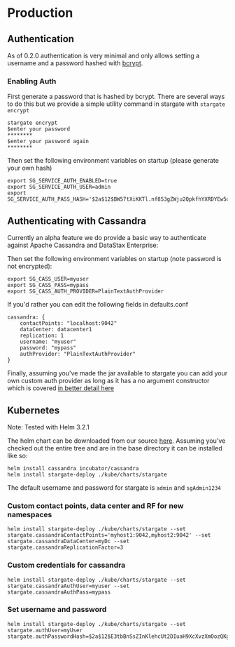 <!--
    Copyright DataStax, Inc.
    Licensed under the Apache License, Version 2.0 (the "License");
    you may not use this file except in compliance with the License.
    You may obtain a copy of the License at
    http://www.apache.org/licenses/LICENSE-2.0
    Unless required by applicable law or agreed to in writing, software
    distributed under the License is distributed on an "AS IS" BASIS,
    WITHOUT WARRANTIES OR CONDITIONS OF ANY KIND, either express or implied.
    See the License for the specific language governing permissions and
    limitations under the License.
-->
# Production

## Authentication

As of 0.2.0 authentication is very minimal and only allows setting a username and a password hashed with [bcrypt](https://en.wikipedia.org/wiki/Bcrypt).

### Enabling Auth

First generate a password that is hashed by bcrypt. There are several ways to do this
but we provide a simple utility command in stargate with `stargate encrypt`

    stargate encrypt
    $enter your password
    ********
    $enter your password again
    ********

Then set the following environment variables on startup (please generate your own hash)
    
    export SG_SERVICE_AUTH_ENABLED=true
    export SG_SERVICE_AUTH_USER=admin
    export SG_SERVICE_AUTH_PASS_HASH='$2a$12$BW57tXiKKTl.nf853gZWju2QpkfhYXRDYEw5ucEF6yCKgSw3QuaTG'

## Authenticating with Cassandra

Currently an alpha feature we do provide a basic way to authenticate against Apache Cassandra and DataStax Enterprise:

Then set the following environment variables on startup (note password is not encrypted):

    export SG_CASS_USER=myuser
    export SG_CASS_PASS=mypass
    export SG_CASS_AUTH_PROVIDER=PlainTextAuthProvider

If you'd rather you can edit the following fields in defaults.conf

    cassandra: {
        contactPoints: "localhost:9042"
        dataCenter: datacenter1
        replication: 1
        username: "myuser"
        password: "mypass"
        authProvider: "PlainTextAuthProvider"
    }

Finally, assuming you've made the jar available to stargate you can add your own custom auth provider as long as it has a no argument constructor which is covered [in better detail here](https://docs.datastax.com/en/developer/java-driver/4.6/manual/core/authentication/)

## Kubernetes

Note: Tested with Helm 3.2.1

The helm chart can be downloaded from our source [here](kube/charts/stargate). Assuming you've checked out the entire tree and are in the base directory it can be installed like so:

    helm install cassandra incubator/cassandra
    helm install stargate-deploy ./kube/charts/stargate

The default username and password for stargate is `admin` and `sgAdmin1234`
 
### Custom contact points, data center and RF for new namespaces

    helm install stargate-deploy ./kube/charts/stargate --set stargate.cassandraContactPoints='myhost1:9042,myhost2:9042' --set stargate.cassandraDataCenter=myDc --set stargate.cassandraReplicationFactor=3
    
### Custom credentials for cassandra

    helm install stargate-deploy ./kube/charts/stargate --set stargate.cassandraAuthUser=myuser --set stargate.cassandraAuthPass=mypass 

### Set username and password

    helm install stargate-deploy ./kube/charts/stargate --set stargate.authUser=myUser stargate.authPasswordHash=$2a$12$E3tbBnSsZInKlehcUt2DIuaH9XcXvzXmOozQKgai2iZlvzRQ93nHS 
 
